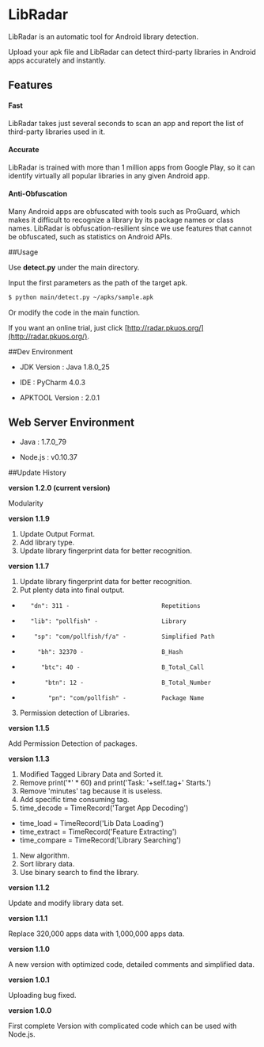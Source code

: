 # LibRadar
LibRadar is an automatic tool for Android library detection.

Upload your apk file and LibRadar can detect third-party libraries in Android apps accurately and instantly.

## Features

#### Fast
LibRadar takes just several seconds to scan an app and report the list of third-party libraries used in it.
#### Accurate
LibRadar is trained with more than 1 million apps from Google Play, so it can identify virtually all popular libraries in any given Android app.
#### Anti-Obfuscation
Many Android apps are obfuscated with tools such as ProGuard, which makes it difficult to recognize a library by its package names or class names.
LibRadar is obfuscation-resilient since we use features that cannot be obfuscated, such as statistics on Android APIs.

##Usage

Use __detect.py__ under the  main directory.

Input the first parameters as the path of the target apk.

```bash
$ python main/detect.py ~/apks/sample.apk
```
Or modify the code in the main function.

If you want an online trial, just click [http://radar.pkuos.org/](http://radar.pkuos.org/).

##Dev Environment
* JDK Version : Java 1.8.0_25

* IDE : PyCharm 4.0.3

* APKTOOL Version : 2.0.1

## Web Server Environment
* Java : 1.7.0_79

* Node.js : v0.10.37

##Update History

__version 1.2.0 (current version)__

Modularity

__version 1.1.9__

1. Update Output Format.
2. Add library type.
3. Update library fingerprint data for better recognition.

__version 1.1.7__

1. Update library fingerprint data for better recognition.
2. Put plenty data into final output.
 -        "dn": 311 -                          Repetitions
 -        "lib": "pollfish" -                  Library
 -         "sp": "com/pollfish/f/a" -          Simplified Path
 -          "bh": 32370 -                      B_Hash
 -           "btc": 40 -                       B_Total_Call
 -            "btn": 12 -                      B_Total_Number
 -             "pn": "com/pollfish" -          Package Name
3. Permission detection of Libraries.

__version 1.1.5__

Add Permission Detection of packages.

__version 1.1.3__

1. Modified Tagged Library Data and Sorted it.
1. Remove print('*' * 60) and print('Task: '+self.tag+' Starts.')
1. Remove 'minutes' tag because it is useless.
1. Add specific time consuming tag.
 1. time_decode     = TimeRecord('Target App Decoding')
 - time_load       = TimeRecord('Lib Data Loading')
 - time_extract    = TimeRecord('Feature Extracting')
 - time_compare    = TimeRecord('Library Searching')
1. New algorithm.
 1. Sort library data.
 1. Use binary search to find the library.

__version 1.1.2__

Update and modify library data set.

__version 1.1.1__

Replace 320,000 apps data with 1,000,000 apps data.

__version 1.1.0__

A new version with optimized code, detailed comments and simplified data.

__version 1.0.1__

Uploading bug fixed.

__version 1.0.0__ 

First complete Version with complicated code which can be used with Node.js. 

